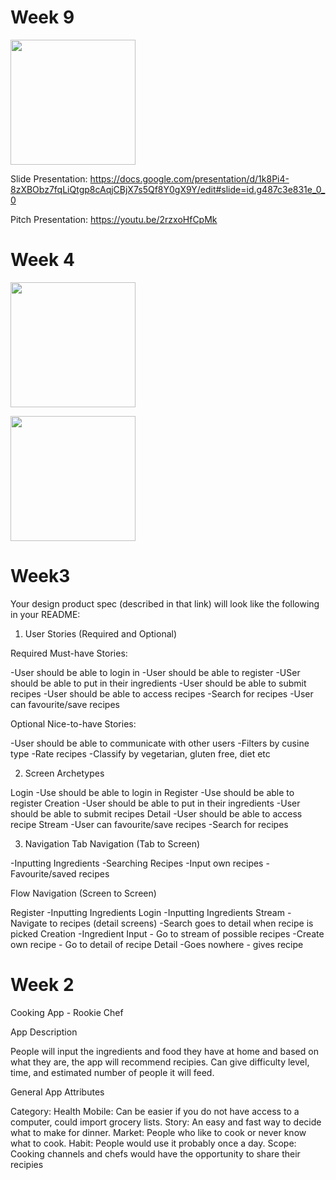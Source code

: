 # Week 9

<img src="http://g.recordit.co/c1vmLIBHK2.gif" width=200><br>

Slide Presentation: https://docs.google.com/presentation/d/1k8Pi4-8zXBObz7fqLiQtgp8cAqjCBjX7s5Qf8Y0gX9Y/edit#slide=id.g487c3e831e_0_0

Pitch Presentation: https://youtu.be/2rzxoHfCpMk

# Week 4

<img src="http://g.recordit.co/S95PnvzKxG.gif" width=200><br>

<img src="http://g.recordit.co/nY6UtpJIAb.gif" width=200><br>

# Week3

Your design product spec (described in that link) will look like the following in your README:

1. User Stories (Required and Optional)

Required Must-have Stories:

-User should be able to login in
-User should be able to register
-USer should be able to put in their ingredients
-User should be able to submit recipes
-User should be able to access recipes
-Search for recipes
-User can favourite/save recipes

Optional Nice-to-have Stories:

-User should be able to communicate with other users
-Filters by cusine type
-Rate recipes
-Classify by vegetarian, gluten free, diet etc

2. Screen Archetypes

Login
  -Use should be able to login in
Register
  -Use should be able to register
Creation
  -User should be able to put in their ingredients
  -User should be able to submit recipes
Detail
  -User should be able to access recipe
Stream
  -User can favourite/save recipes
  -Search for recipes
  
3. Navigation
Tab Navigation (Tab to Screen)

-Inputting Ingredients
-Searching Recipes
-Input own recipes
-Favourite/saved recipes

Flow Navigation (Screen to Screen)

Register
-Inputting Ingredients
Login
-Inputting Ingredients
Stream
-Navigate to recipes (detail screens)
-Search goes to detail when recipe is picked
Creation
-Ingredient Input - Go to stream of possible recipes
-Create own recipe - Go to detail of recipe
Detail
-Goes nowhere - gives recipe


# Week 2

Cooking App - Rookie Chef


App Description 

People will input the ingredients and food they have at home and based on what they are, the app will recommend recipies. Can give difficulty level, time, and estimated number of people it will feed.

General App Attributes

Category: Health
Mobile: Can be easier if you do not have access to a computer, could import grocery lists.
Story: An easy and fast way to decide what to make for dinner.
Market: People who like to cook or never know what to cook.
Habit: People would use it probably once a day.
Scope: Cooking channels and chefs would have the opportunity to share their recipies



